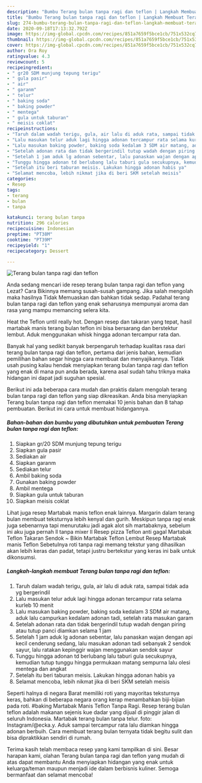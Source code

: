 ```yaml
---
description: "Bumbu Terang bulan tanpa ragi dan teflon | Langkah Membuat Terang bulan tanpa ragi dan teflon Yang Enak Dan Lezat"
title: "Bumbu Terang bulan tanpa ragi dan teflon | Langkah Membuat Terang bulan tanpa ragi dan teflon Yang Enak Dan Lezat"
slug: 274-bumbu-terang-bulan-tanpa-ragi-dan-teflon-langkah-membuat-terang-bulan-tanpa-ragi-dan-teflon-yang-enak-dan-lezat
date: 2020-09-18T17:13:32.792Z
image: https://img-global.cpcdn.com/recipes/851a7659f5bce1cb/751x532cq70/terang-bulan-tanpa-ragi-dan-teflon-foto-resep-utama.jpg
thumbnail: https://img-global.cpcdn.com/recipes/851a7659f5bce1cb/751x532cq70/terang-bulan-tanpa-ragi-dan-teflon-foto-resep-utama.jpg
cover: https://img-global.cpcdn.com/recipes/851a7659f5bce1cb/751x532cq70/terang-bulan-tanpa-ragi-dan-teflon-foto-resep-utama.jpg
author: Ora Roy
ratingvalue: 4.3
reviewcount: 5
recipeingredient:
- " gr20 SDM munjung tepung terigu"
- " gula pasir"
- " air"
- " garanm"
- " telur"
- " baking soda"
- " baking powder"
- " mentega"
- " gula untuk taburan"
- " meisis coklat"
recipeinstructions:
- "Taruh dalam wadah terigu, gula, air lalu di aduk rata, sampai tidak ada yg bergerindil"
- "Lalu masukan telur aduk lagi hingga adonan tercampur rata selama kurleb 10 menit"
- "Lalu masukan baking powder, baking soda kedalam 3 SDM air matang, aduk lalu campurkan kedalam adonan tadi, setelah rata masukan garam"
- "Setelah adonan rata dan tidak bergerindil tutup wadah dengan piring atau tutup panci diamkan selama 1 jam"
- "Setelah 1 jam aduk lg adonan sebentar, lalu panaskan wajan dengan api kecil cenderung sedang, lalu masukan adonan tadi sebanyak 2 sendok sayur, lalu ratakan kepinggir wajan menggunakan sendok sayur"
- "Tunggu hingga adonan td berlubang lalu taburi gula secukupnya, kemudian tutup tunggu hingga permukaan matang sempurna lalu olesi mentega dan angkat"
- "Setelah itu beri taburan meisis. Lakukan hingga adonan habis ya"
- "Selamat mencoba, lebih nikmat jika di beri SKM setelah meisis"
categories:
- Resep
tags:
- terang
- bulan
- tanpa

katakunci: terang bulan tanpa 
nutrition: 296 calories
recipecuisine: Indonesian
preptime: "PT38M"
cooktime: "PT39M"
recipeyield: "1"
recipecategory: Dessert

---
```



![Terang bulan tanpa ragi dan teflon](https://img-global.cpcdn.com/recipes/851a7659f5bce1cb/751x532cq70/terang-bulan-tanpa-ragi-dan-teflon-foto-resep-utama.jpg)

Anda sedang mencari ide resep terang bulan tanpa ragi dan teflon yang Lezat? Cara Bikinnya memang susah-susah gampang. Jika salah mengolah maka hasilnya Tidak Memuaskan dan bahkan tidak sedap. Padahal terang bulan tanpa ragi dan teflon yang enak seharusnya mempunyai aroma dan rasa yang mampu memancing selera kita.

Heat the Teflon until really hot. Dengan resep dan takaran yang tepat, hasil martabak manis terang bulan teflon ini bisa bersarang dan berstektur lembut. Aduk menggunakan whisk hingga adonan tercampur rata dan.

Banyak hal yang sedikit banyak berpengaruh terhadap kualitas rasa dari terang bulan tanpa ragi dan teflon, pertama dari jenis bahan, kemudian pemilihan bahan segar hingga cara membuat dan menyajikannya. Tidak usah pusing kalau hendak menyiapkan terang bulan tanpa ragi dan teflon yang enak di mana pun anda berada, karena asal sudah tahu triknya maka hidangan ini dapat jadi suguhan spesial.


Berikut ini ada beberapa cara mudah dan praktis dalam mengolah terang bulan tanpa ragi dan teflon yang siap dikreasikan. Anda bisa menyiapkan Terang bulan tanpa ragi dan teflon memakai 10 jenis bahan dan 8 tahap pembuatan. Berikut ini cara untuk membuat hidangannya.

<!--inarticleads1-->

##### Bahan-bahan dan bumbu yang dibutuhkan untuk pembuatan Terang bulan tanpa ragi dan teflon:

1. Siapkan  gr/20 SDM munjung tepung terigu
1. Siapkan  gula pasir
1. Sediakan  air
1. Siapkan  garanm
1. Sediakan  telur
1. Ambil  baking soda
1. Gunakan  baking powder
1. Ambil  mentega
1. Siapkan  gula untuk taburan
1. Siapkan  meisis coklat


Lihat juga resep Martabak manis teflon enak lainnya. Margarin dalam terang bulan membuat teksturnya lebih kenyal dan gurih. Meskipun tanpa ragi enak juga sebenarnya tapi menurutaku jadi agak alot sih martabaknya, sebelum ini aku juga pernah ll tanpa mixer ll Resep pizza Teflon anti gagal Martabak Teflon Takaran Sendok ~ Bikin Martabak Teflon Lembut Resep Martabak manis Teflon Sebetulnya roti tanpa ragi memang tekstur yang dihasilkan akan lebih keras dan padat, tetapi justru bertekstur yang keras ini baik untuk dikonsumsi. 

<!--inarticleads2-->

##### Langkah-langkah membuat Terang bulan tanpa ragi dan teflon:

1. Taruh dalam wadah terigu, gula, air lalu di aduk rata, sampai tidak ada yg bergerindil
1. Lalu masukan telur aduk lagi hingga adonan tercampur rata selama kurleb 10 menit
1. Lalu masukan baking powder, baking soda kedalam 3 SDM air matang, aduk lalu campurkan kedalam adonan tadi, setelah rata masukan garam
1. Setelah adonan rata dan tidak bergerindil tutup wadah dengan piring atau tutup panci diamkan selama 1 jam
1. Setelah 1 jam aduk lg adonan sebentar, lalu panaskan wajan dengan api kecil cenderung sedang, lalu masukan adonan tadi sebanyak 2 sendok sayur, lalu ratakan kepinggir wajan menggunakan sendok sayur
1. Tunggu hingga adonan td berlubang lalu taburi gula secukupnya, kemudian tutup tunggu hingga permukaan matang sempurna lalu olesi mentega dan angkat
1. Setelah itu beri taburan meisis. Lakukan hingga adonan habis ya
1. Selamat mencoba, lebih nikmat jika di beri SKM setelah meisis


Seperti halnya di negara Barat memiliki roti yang mayoritas teksturnya keras, bahkan di beberapa negara orang kerap menambahkan biji-bijian pada roti. #baking Martabak Manis Teflon Tanpa Ragi. Resep terang bulan teflon adalah makanan sejenis kue dadar yang dijual di pinggir jalan di seluruh Indonesia. Martabak terang bulan tanpa telur. foto: Instagram/@ecka.y. Aduk sampai tercampur rata lalu diamkan hingga adonan berbuih. Cara membuat terang bulan ternyata tidak begitu sulit dan bisa dipraktikkan sendiri di rumah. 

Terima kasih telah membaca resep yang kami tampilkan di sini. Besar harapan kami, olahan Terang bulan tanpa ragi dan teflon yang mudah di atas dapat membantu Anda menyiapkan hidangan yang enak untuk keluarga/teman maupun menjadi ide dalam berbisnis kuliner. Semoga bermanfaat dan selamat mencoba!
